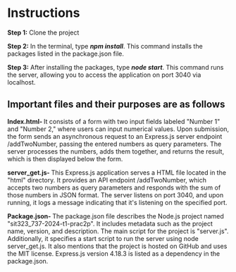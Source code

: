 <h1 style="font-size:28px; font "><b>Instructions</b></h1>
<p><b>Step 1:</b> Clone the project</p>
<p><b>Step 2:</b> In the terminal, type <b><i>npm install</i></b>. This command installs the packages listed in the package.json file.</p>
<p><b>Step 3:</b> After installing the packages, type <b><i>node start</i></b>. This command runs the server, allowing you to access the application on port 3040 via localhost.</p>
<h2>Important files and their purposes are as follows</h2>
<p><b>Index.html- </b>It consists of a form with two input fields labeled "Number 1" and "Number 2," where users can input numerical values.
             Upon submission, the form sends an asynchronous request to an Express.js server endpoint /addTwoNumber, passing the entered numbers as query parameters. 
             The server processes the numbers, adds them together, and returns the result, which is then displayed below the form.</p>
 
<p><b>server_get.js- </b> This Express.js application serves a HTML file located in the "html" directory. 
                It provides an API endpoint /addTwoNumber, which accepts two numbers as query parameters and responds with the sum of those numbers in JSON format. 
                The server listens on port 3040, and upon running, it logs a message indicating that it's listening on the specified port.</p>
 

<p><b>Package.json- </b> The package.json file describes the Node.js project named "sit323_737-2024-t1-prac2p". 
               It includes metadata such as the project name, version, and description. 
               The main script for the project is "server.js". Additionally, it specifies a start script to run the server using node server_get.js. 
               It also mentions that the project is hosted on GitHub and uses the MIT license. Express.js version 4.18.3 is listed as a dependency in the package.json.</p>
